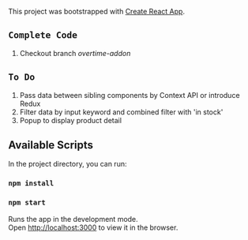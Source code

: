 This project was bootstrapped with [Create React App](https://github.com/facebook/create-react-app).

## `Complete Code`
1. Checkout branch *overtime-addon*

## `To Do`
1. Pass data between sibling components by Context API or introduce Redux
2. Filter data by input keyword and combined filter with 'in stock'
3. Popup to display product detail

## Available Scripts

In the project directory, you can run:

### `npm install`

### `npm start`

Runs the app in the development mode.<br />
Open [http://localhost:3000](http://localhost:3000) to view it in the browser.



